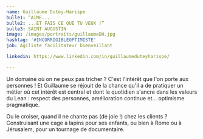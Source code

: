 ```yaml
---
name: Guillaume Dutey-Harispe
bulle1: “AIME...
bulle2: ...ET FAIS CE QUE TU VEUX !”
bulle3: SAINT AUGUSTIN
image: /images/portraits/guillaumeDH.jpg
hashtag: '#INCORRIGIBLEOPTIMISTE'
job: Agiliste facilitateur bienveillant

linkedin: https://www.linkedin.com/in/guillaumeduteyharispe/

---
```


Un domaine où on ne peux pas tricher ? C'est l'intérêt que l'on porte aux personnes ! Et Guillaume se réjouit de la chance qu'il a de pratiquer un métier où cet intérêt est central et dont le quotidien s'ancre dans les valeurs du Lean : respect des personnes, amélioration continue et... optimisme pragmatique.

Ou le croiser, quand il ne chante pas (de joie !) chez les clients ? Construisant une cage à lapins pour ses enfants, ou bien à Rome ou à Jérusalem, pour un tournage de documentaire.

